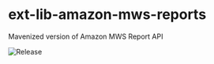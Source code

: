 # ext-lib-amazon-mws-reports
Mavenized version of Amazon MWS Report API

![Release](https://jitpack.io/v/ChameleonTartu/ext-lib-amazon-mws-reports.svg)
